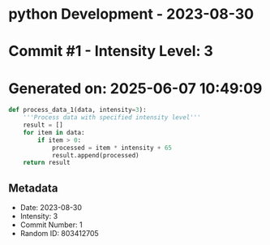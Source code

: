 ﻿# python Development - 2023-08-30
# Commit #1 - Intensity Level: 3
# Generated on: 2025-06-07 10:49:09
```python
def process_data_1(data, intensity=3):
    '''Process data with specified intensity level'''
    result = []
    for item in data:
        if item > 0:
            processed = item * intensity + 65
            result.append(processed)
    return result
```
## Metadata
- Date: 2023-08-30
- Intensity: 3
- Commit Number: 1
- Random ID: 803412705
